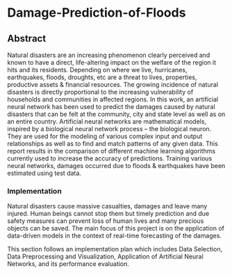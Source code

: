 # Damage-Prediction-of-Floods

## Abstract
Natural disasters are an increasing phenomenon clearly perceived and known to have a direct, life-altering impact on the welfare of the region it hits and its residents. Depending on where we live, hurricanes, earthquakes, floods, droughts, etc are a threat to lives, properties, productive assets & financial resources. The growing incidence of natural disasters is directly proportional to the increasing vulnerability of households and communities in affected regions. In this work, an artificial neural network has been used to predict the damages caused by natural disasters that can be felt at the community, city and state level as well as on an entire country. Artificial neural networks are mathematical models, inspired by a biological neural network process – the biological neuron. They are used for the modeling of various complex input and output relationships as well as to find and match patterns of any given data. This report results in the comparison of different machine learning algorithms currently used to increase the accuracy of predictions. Training various neural networks, damages occurred due to floods & earthquakes have been estimated using test data.

### Implementation
Natural disasters cause massive casualties, damages and leave many injured. Human beings cannot stop them but timely prediction and due safety measures can prevent loss of human lives and many precious objects can be saved. The main focus of this project is on the application of data-driven models in the context of real-time forecasting of the damages.

This section follows an implementation plan which includes Data Selection, Data Preprocessing and Visualization, Application of Artificial Neural Networks, and its performance evaluation.
